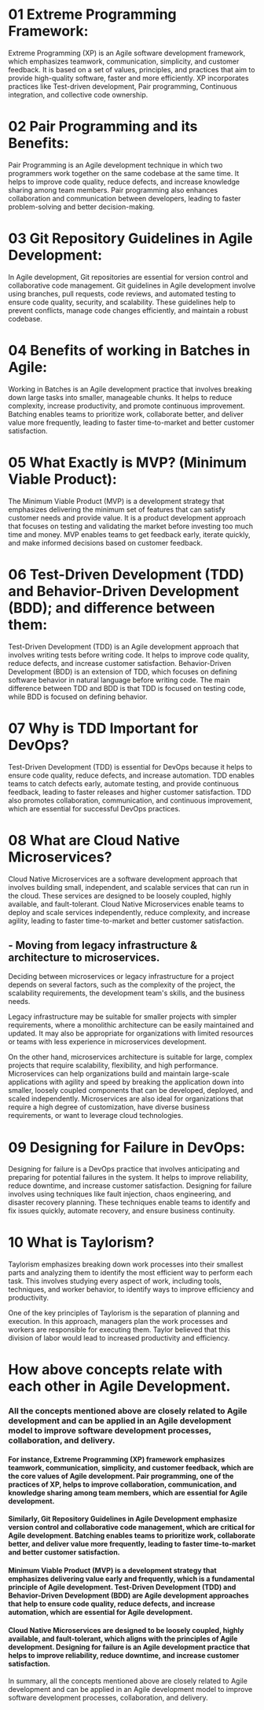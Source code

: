 # 01 Extreme Programming Framework:
Extreme Programming (XP) is an Agile software development framework, which emphasizes teamwork, communication, simplicity, and customer feedback. It is based on a set of values, principles, and practices that aim to provide high-quality software, faster and more efficiently. XP incorporates practices like Test-driven development, Pair programming, Continuous integration, and collective code ownership.

# 02 Pair Programming and its Benefits:
Pair Programming is an Agile development technique in which two programmers work together on the same codebase at the same time. It helps to improve code quality, reduce defects, and increase knowledge sharing among team members. Pair programming also enhances collaboration and communication between developers, leading to faster problem-solving and better decision-making.

# 03 Git Repository Guidelines in Agile Development:
In Agile development, Git repositories are essential for version control and collaborative code management. Git guidelines in Agile development involve using branches, pull requests, code reviews, and automated testing to ensure code quality, security, and scalability. These guidelines help to prevent conflicts, manage code changes efficiently, and maintain a robust codebase.

# 04 Benefits of working in Batches in Agile:
Working in Batches is an Agile development practice that involves breaking down large tasks into smaller, manageable chunks. It helps to reduce complexity, increase productivity, and promote continuous improvement. Batching enables teams to prioritize work, collaborate better, and deliver value more frequently, leading to faster time-to-market and better customer satisfaction.

# 05 What Exactly is MVP? (Minimum Viable Product):
The Minimum Viable Product (MVP) is a development strategy that emphasizes delivering the minimum set of features that can satisfy customer needs and provide value. It is a product development approach that focuses on testing and validating the market before investing too much time and money. MVP enables teams to get feedback early, iterate quickly, and make informed decisions based on customer feedback.

# 06 Test-Driven Development (TDD) and Behavior-Driven Development (BDD); and difference between them:
Test-Driven Development (TDD) is an Agile development approach that involves writing tests before writing code. It helps to improve code quality, reduce defects, and increase customer satisfaction. Behavior-Driven Development (BDD) is an extension of TDD, which focuses on defining software behavior in natural language before writing code. The main difference between TDD and BDD is that TDD is focused on testing code, while BDD is focused on defining behavior.

# 07 Why is TDD Important for DevOps?
Test-Driven Development (TDD) is essential for DevOps because it helps to ensure code quality, reduce defects, and increase automation. TDD enables teams to catch defects early, automate testing, and provide continuous feedback, leading to faster releases and higher customer satisfaction. TDD also promotes collaboration, communication, and continuous improvement, which are essential for successful DevOps practices.

# 08 What are Cloud Native Microservices?
Cloud Native Microservices are a software development approach that involves building small, independent, and scalable services that can run in the cloud. These services are designed to be loosely coupled, highly available, and fault-tolerant. Cloud Native Microservices enable teams to deploy and scale services independently, reduce complexity, and increase agility, leading to faster time-to-market and better customer satisfaction.

## - Moving from legacy infrastructure & architecture to microservices.
Deciding between microservices or legacy infrastructure for a project depends on several factors, such as the complexity of the project, the scalability requirements, the development team's skills, and the business needs.

Legacy infrastructure may be suitable for smaller projects with simpler requirements, where a monolithic architecture can be easily maintained and updated. It may also be appropriate for organizations with limited resources or teams with less experience in microservices development.

On the other hand, microservices architecture is suitable for large, complex projects that require scalability, flexibility, and high performance. Microservices can help organizations build and maintain large-scale applications with agility and speed by breaking the application down into smaller, loosely coupled components that can be developed, deployed, and scaled independently. Microservices are also ideal for organizations that require a high degree of customization, have diverse business requirements, or want to leverage cloud technologies.

# 09 Designing for Failure in DevOps:
Designing for failure is a DevOps practice that involves anticipating and preparing for potential failures in the system. It helps to improve reliability, reduce downtime, and increase customer satisfaction. Designing for failure involves using techniques like fault injection, chaos engineering, and disaster recovery planning. These techniques enable teams to identify and fix issues quickly, automate recovery, and ensure business continuity.

# 10 What is Taylorism?
Taylorism emphasizes breaking down work processes into their smallest parts and analyzing them to identify the most efficient way to perform each task. This involves studying every aspect of work, including tools, techniques, and worker behavior, to identify ways to improve efficiency and productivity.

One of the key principles of Taylorism is the separation of planning and execution. In this approach, managers plan the work processes and workers are responsible for executing them. Taylor believed that this division of labor would lead to increased productivity and efficiency.

# How above concepts relate with each other in Agile Development. 
                         
### All the concepts mentioned above are closely related to Agile development and can be applied in an Agile development model to improve software development processes, collaboration, and delivery.

#### For instance, Extreme Programming (XP) framework emphasizes teamwork, communication, simplicity, and customer feedback, which are the core values of Agile development. Pair programming, one of the practices of XP, helps to improve collaboration, communication, and knowledge sharing among team members, which are essential for Agile development.

#### Similarly, Git Repository Guidelines in Agile Development emphasize version control and collaborative code management, which are critical for Agile development. Batching enables teams to prioritize work, collaborate better, and deliver value more frequently, leading to faster time-to-market and better customer satisfaction.

#### Minimum Viable Product (MVP) is a development strategy that emphasizes delivering value early and frequently, which is a fundamental principle of Agile development. Test-Driven Development (TDD) and Behavior-Driven Development (BDD) are Agile development approaches that help to ensure code quality, reduce defects, and increase automation, which are essential for Agile development.

#### Cloud Native Microservices are designed to be loosely coupled, highly available, and fault-tolerant, which aligns with the principles of Agile development. Designing for failure is an Agile development practice that helps to improve reliability, reduce downtime, and increase customer satisfaction.

In summary, all the concepts mentioned above are closely related to Agile development and can be applied in an Agile development model to improve software development processes, collaboration, and delivery.                         




